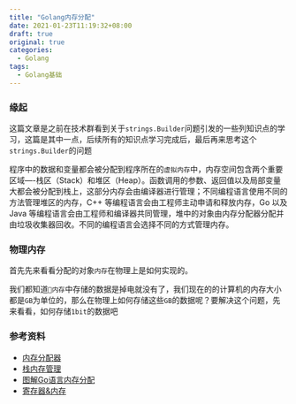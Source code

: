 ```yaml
---
title: "Golang内存分配"
date: 2021-01-23T11:19:32+08:00
draft: true
original: true
categories: 
  - Golang
tags: 
  - Golang基础
---
```


### 缘起

这篇文章是之前在技术群看到关于`strings.Builder`问题引发的一些列知识点的学习，这篇是其中一点，后续所有的知识点学习完成后，最后再来思考这个`strings.Builder`的问题

程序中的数据和变量都会被分配到程序所在的`虚拟内存`中，内存空间包含两个重要区域—-栈区（Stack）和堆区（Heap）。函数调用的参数、返回值以及局部变量大都会被分配到栈上，这部分内存会由编译器进行管理；不同编程语言使用不同的方法管理堆区的内存，C++ 等编程语言会由工程师主动申请和释放内存，Go 以及 Java 等编程语言会由工程师和编译器共同管理，堆中的对象由内存分配器分配并由垃圾收集器回收。不同的编程语言会选择不同的方式管理内存。

### 物理内存

首先先来看看分配的对象`内存`在物理上是如何实现的。

我们都知道`内存`中存储的数据是掉电就没有了，我们现在的的计算机的内存大小都是`GB`为单位的，那么在物理上如何存储这些`GB`的数据呢？要解决这个问题，先来看看，如何存储`1bit`的数据吧





### 参考资料

* [内存分配器](https://draveness.me/golang/docs/part3-runtime/ch07-memory/golang-memory-allocator/)
* [栈内存管理](https://draveness.me/golang/docs/part3-runtime/ch07-memory/golang-stack-management/)
* [图解Go语言内存分配](https://juejin.cn/post/6844903795739082760)
* [寄存器&内存](https://www.bilibili.com/video/BV1EW411u7th?p=6)